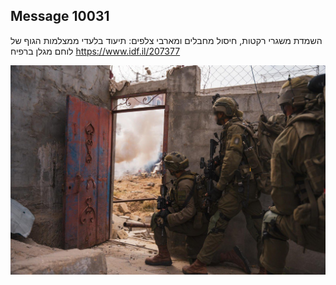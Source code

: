 ## Message 10031

השמדת משגרי רקטות, חיסול מחבלים ומארבי צלפים:
תיעוד בלעדי ממצלמות הגוף של לוחם מגלן ברפיח
https://www.idf.il/207377

![Photo](./10031/10031_photo.jpg)
